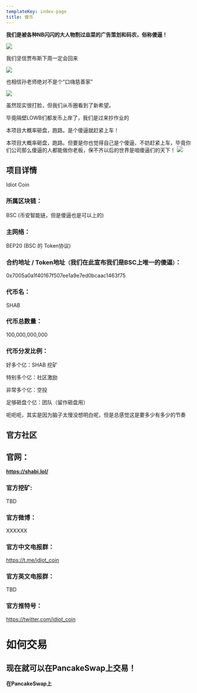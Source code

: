 ```yaml
---
templateKey: index-page
title: 傻币
---
```

**我们是被各种NB闪闪的大人物割过韭菜的广告策划和码农，俗称傻逼！**

![](/img/1.jpg)

我们坚信贾布斯下周一定会回来

![](/img/2.jpg)

也相信孙老师绝对不是个“口嗨慈善家”

![](/img/3.gif)

虽然现实很打脸，但我们从币圈看到了新希望。

毕竟隔壁LOWB们都发币上岸了，我们是过来抄作业的

本项目大概率砸盘，跑路。是个傻逼就赶紧上车！

本项目大概率砸盘，跑路。但要是你也觉得自己是个傻逼，不妨赶紧上车，毕竟你们公司那么傻逼的人都能做你老板，保不齐以后的世界是咱傻逼们的天下！
![](/img/4.jpg)

## 项目详情

Idiot Coin

### 所属区块链：

BSC (币安智能链，但是傻逼也是可以上的)

### 主网络：

BEP20 (BSC 的 Token协议)

### 合约地址 / Token地址`（`我们在此宣布我们是BSC上唯一的傻逼`）`：

0x7005a0a1f40167f507ee1a9e7ed0bcaac1463f75

### 代币名：

SHAB 

### 代币总数量：

100,000,000,000

### 代币分发比例：

好多个亿：SHAB 挖矿

特别多个亿：社区激励

非常多个亿：空投

足够砸盘个亿：团队（留作砸盘用）

呃呃呃，其实是因为脑子太慢没想明白呢，但是总感觉这是要多少有多少的节奏

## 官方社区

## 官网：

**<https://shabi.lol/>**

### 官方挖矿:

TBD

### 官方微博：

XXXXXX

### 官方中文电报群：

https://t.me/idiot_coin

### 官方英文电报群：

TBD

### 官方推特号：

https://twitter.com/idiot_coin

# 如何交易

## **现在就可以在PancakeSwap上交易！**

**在PancakeSwap上**